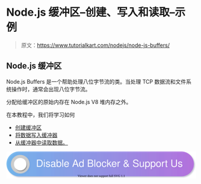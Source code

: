 # Node.js 缓冲区–创建、写入和读取–示例

> 原文：<https://www.tutorialkart.com/nodejs/node-js-buffers/>

## Node.js 缓冲区

Node.js Buffers 是一个帮助处理八位字节流的类。当处理 TCP 数据流和文件系统操作时，通常会出现八位字节流。

分配给缓冲区的原始内存在 Node.js V8 堆内存之外。

在本教程中，我们将学习如何

*   [创建缓冲区](#create)
*   [将数据写入缓冲器](#write)
*   [从缓冲器中读取数据。](#read)

[![](img/925da31b32d6bc3827932f6c8afb11bb.png)](https://www.tutorialkart.com/)